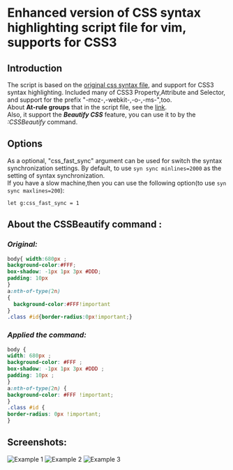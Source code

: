 # Enhanced version of CSS syntax highlighting script file for vim, supports for CSS3 #

## Introduction
  
The script is based on the [original css syntax file](http://fleiner.com/vim/syntax/css.vim),
and support for CSS3 syntax highlighting.
Included many of CSS3 Property,Attribute and Selector,
and support for the prefix "-moz-,-webkit-,-o-,-ms-",too.  
About **At-rule groups** that in the script file, see the [link][1].  
Also, it support the ***Beautify CSS*** feature, you can use it to by the _:CSSBeautify_ command.

## Options

As a optional, "css_fast_sync" argument can be used for switch the syntax synchronization settings.
By default, to use `syn sync minlines=2000` as the setting of syntax synchronization.  
If you have a slow machine,then you can use the following option(to use `syn sync maxlines=200`):
```vim
let g:css_fast_sync = 1
```

## About the CSSBeautify command :

### *Original:*

```css
body{ width:680px ;
background-color:#FFF;
box-shadow: -1px 1px 3px #DDD;
padding: 10px
}
a:nth-of-type(2n) 
{
  background-color:#FFF!important
}
.class #id{border-radius:0px!important;}
```

### *Applied the command:*

```css
body {
width: 680px ;
background-color: #FFF ;
box-shadow: -1px 1px 3px #DDD ;
padding: 10px ;
}
a:nth-of-type(2n) {
background-color: #FFF !important;
}
.class #id {
border-radius: 0px !important;
}
```

##  Screenshots:
![Example 1](http://i.imgur.com/HjD48SP.jpg)
![Example 2](http://i.imgur.com/MBzDyhm.jpg)
![Example 3](http://i.imgur.com/HR2nYl2.jpg)



[1]: https://developer.mozilla.org/en-US/docs/CSS/At-rule "At-rule"
